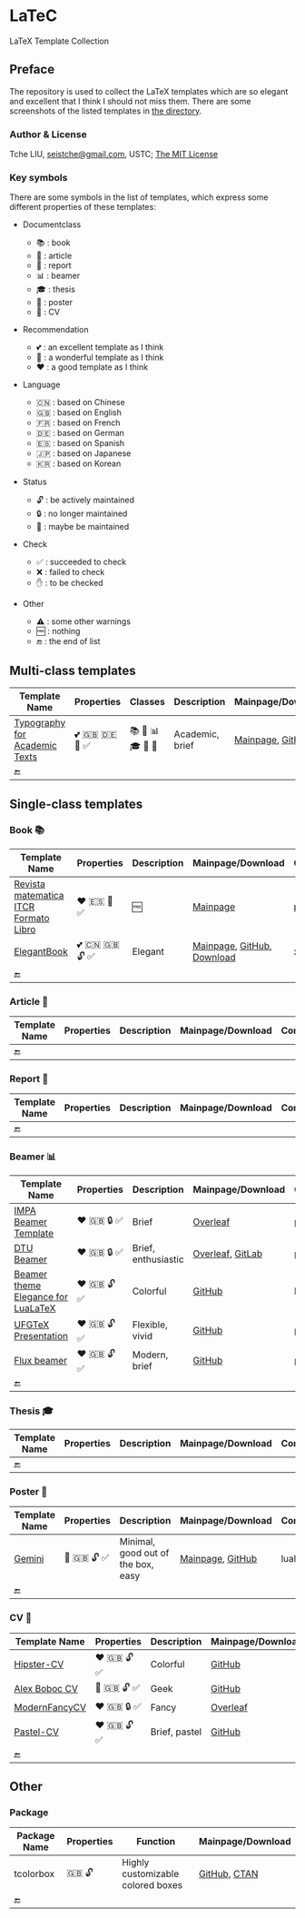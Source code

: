 # LaTeC

LaTeX Template Collection

## Preface

The repository is used to collect the LaTeX templates which are so elegant and excellent that I think I should not miss them. There are some screenshots of the listed templates in [the directory](examples).

### Author & License

Tche LIU, seistche@gmail.com, USTC; [The MIT License](http://tchel.mit-license.org/)

### Key symbols

There are some symbols in the list of templates, which express some different properties of these templates:

- Documentclass
  + :books: : book
  + :page_facing_up: : article
  + :page_with_curl: : report
  + :bar_chart: : beamer
  + :mortar_board: : thesis
  + :newspaper: : poster
  + :bust_in_silhouette: : CV

- Recommendation
  + :two_hearts: : an excellent template as I think
  + :sparkling_heart: : a wonderful template as I think
  + :heart: : a good template as I think

- Language
  + :cn: : based on Chinese
  + :uk: : based on English
  + :fr: : based on French
  + :de: : based on German
  + :es: : based on Spanish
  + :jp: : based on Japanese
  + :kr: : based on Korean

- Status
  + :unlock: : be actively maintained
  + :lock: : no longer maintained
  + :closed_lock_with_key: : maybe be maintained

- Check
  + :white_check_mark: : succeeded to check
  + :x: : failed to check
  + :raised_hand: : to be checked

- Other
  + :warning: : some other warnings
  + :free: : nothing
  + :end: : the end of list

## Multi-class templates

| Template Name                                                | Properties                                                   | Classes                                                      | Description     | Mainpage/Download                                            | Compiler | Other                                                        |
| ------------------------------------------------------------ | ------------------------------------------------------------ | ------------------------------------------------------------ | --------------- | ------------------------------------------------------------ | -------- | ------------------------------------------------------------ |
| [Typography for Academic Texts](examples/Typography-for-Academic-Texts.png) | :two_hearts: :uk: :de: :closed_lock_with_key: :white_check_mark: | :books: :page_facing_up: :bar_chart: :mortar_board: :newspaper: :bust_in_silhouette: | Academic, brief | [Mainpage](https://holgergerhardt.github.io/index.html), [GitHub](https://github.com/HolgerGerhardt/TeXTemplates) | pdflatex | Need [FontAwesome font](http://mirrors.ctan.org/fonts/fontawesome/opentype/FontAwesome.otf) |
| :end:                                                        |                                                              |                                                              |                 |                                                              |          |                                                              |

## Single-class templates

### Book :books:

| Template Name                                                | Properties                                             | Description | Mainpage/Download                                            | Compiler | Other                                                        |
| ------------------------------------------------------------ | ------------------------------------------------------ | ----------- | ------------------------------------------------------------ | -------- | ------------------------------------------------------------ |
| [Revista matematica ITCR Formato Libro](examples/Revista-matematica-ITCR-Formato-Libro.png) | :heart: :es: :closed_lock_with_key: :white_check_mark: | :free:      | [Mainpage](https://tecdigital.tec.ac.cr/revistamatematica/Libros/LaTeX/index.htm) | pdflatex | Need [psboxit](https://ctan.org/tex-archive/macros/latex209/contrib/misc/psboxit.sty), [local repo.](staged/Revista_matematica_ITCR_Formato_Libro_C) |
| [ElegantBook](examples/ElegantBook.png)                      | :two_hearts: :cn: :uk: :unlock: :white_check_mark:     | Elegant     | [Mainpage](https://elegantlatex.org/cn/elegantbook/), [GitHub](https://github.com/ElegantLaTeX/ElegantBook), [Download](https://github.com/ElegantLaTeX/ElegantBook/releases/latest) | xelatex  | :free:                                                       |
| :end:                                                        |                                                        |             |                                                              |          |                                                              |

### Article :page_facing_up:

| Template Name | Properties | Description | Mainpage/Download | Compiler | Other |
| ------------- | ---------- | ----------- | ----------------- | -------- | ----- |
| :end:         |            |             |                   |          |       |

### Report :page_with_curl:

| Template Name | Properties | Description | Mainpage/Download | Compiler | Other |
| ------------- | ---------- | ----------- | ----------------- | -------- | ----- |
| :end:         |            |             |                   |          |       |

### Beamer :bar_chart:

| Template Name                                                | Properties                               | Description         | Mainpage/Download                                            | Compiler | Other  |
| ------------------------------------------------------------ | ---------------------------------------- | ------------------- | ------------------------------------------------------------ | -------- | ------ |
| [IMPA Beamer Template](examples/IMPA-Beamer-Template.png)    | :heart: :uk: :lock: :white_check_mark:   | Brief               | [Overleaf](https://www.overleaf.com/latex/templates/impa-beamer-template/jbkhtxsdnqtb) | pdflatex | :free: |
| [DTU Beamer](examples/DTU-Beamer.png)                        | :heart: :uk: :lock: :white_check_mark:   | Brief, enthusiastic | [Overleaf](https://www.overleaf.com/project/5eb92b9c25e03f000111e229), [GitLab](https://gitlab.gbar.dtu.dk/latex/dtutemplates/tree/master/templates/Beamer) | pdflatex | :free: |
| [Beamer theme Elegance for LuaLaTeX](examples/Beamer-theme-Elegance-for-LuaLaTeX.png) | :heart: :uk: :unlock: :white_check_mark: | Colorful            | [GitHub](https://github.com/ivan-cukic/latex-beamer-theme-elegance) | lualatex | :free: |
| [UFGTeX Presentation](examples/UFGTeX-Presentation.png)      | :heart: :uk: :unlock: :white_check_mark: | Flexible, vivid     | [GitHub](https://github.com/deuslirio/UFGTeX-Presentation)   | pdflatex | :free: |
| [Flux beamer](examples/Flux-beamer.png)                      | :heart: :uk: :unlock: :white_check_mark: | Modern, brief       | [GitHub](https://github.com/pvanberg/flux-beamer)            | pdflatex | :free: |
| :end:                                                        |                                          |                     |                                                              |          |        |

### Thesis :mortar_board:

| Template Name | Properties | Description | Mainpage/Download | Compiler | Other |
| ------------- | ---------- | ----------- | ----------------- | -------- | ----- |
| :end:         |            |             |                   |          |       |

### Poster :newspaper:

| Template Name | Properties                                         | Description                        | Mainpage/Download                                            | Compiler | Other              |
| ------------- | -------------------------------------------------- | ---------------------------------- | ------------------------------------------------------------ | -------- | ------------------ |
| [Gemini](examples/Gemini.png) | :sparkling_heart: :uk: :unlock: :white_check_mark: | Minimal, good out of the box, easy | [Mainpage](https://www.anishathalye.com/2018/07/19/gemini-a-modern-beamerposter-theme/), [GitHub](https://github.com/anishathalye/gemini) | lualatex | No institute logo |
| :end:         |                                                    |                                    |                                                              |          |                    |

### CV :bust_in_silhouette:

| Template Name                               | Properties                                         | Description   | Mainpage/Download                                            | Compiler | Other  |
| ------------------------------------------- | -------------------------------------------------- | ------------- | ------------------------------------------------------------ | -------- | ------ |
| [Hipster-CV](examples/Hipster-CV.png)       | :heart: :uk: :unlock: :white_check_mark:           | Colorful      | [GitHub](https://github.com/latex-ninja/hipster-cv)          | xelatex  | :free: |
| [Alex Boboc CV](examples/Alex-Boboc-CV.png) | :sparkling_heart: :uk: :unlock: :white_check_mark: | Geek          | [GitHub](https://github.com/alexboboc/AlexBobocCV)           | pdflaex  | :free: |
| [ModernFancyCV](examples/ModernFancyCV.png) | :heart: :uk: :lock: :white_check_mark:             | Fancy         | [Overleaf](https://www.overleaf.com/latex/templates/modernfancycv/bkjntytgpcmq) | xelatex  | :free: |
| [Pastel-CV](examples/Pastel-CV.png)         | :heart: :uk: :unlock: :white_check_mark:           | Brief, pastel | [GitHub](https://github.com/latex-ninja/pastel-cv)           | pdflatex | :free: |
| :end:                                       |                                                    |               |                                                              |          |        |

## Other

### Package

| Package Name | Properties    | Function                          | Mainpage/Download                                            |
| ------------ | ------------- | --------------------------------- | ------------------------------------------------------------ |
| tcolorbox    | :uk: :unlock: | Highly customizable colored boxes | [GitHub](https://github.com/T-F-S/tcolorbox), [CTAN](https://ctan.org/pkg/tcolorbox) |
| :end:        |               |                                   |                                                              |

